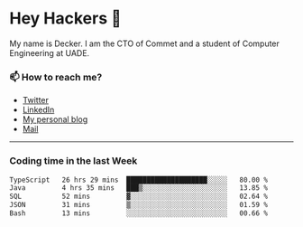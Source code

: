 # Hey Hackers 👋

My name is Decker. I am the CTO of Commet and a student of Computer Engineering at UADE.

### 📫 How to reach me?
- [Twitter](https://x.com/0xDecker) 
- [LinkedIn](https://www.linkedin.com/in/decker-urbano/) 
- [My personal blog](http://decker.sh) 
- [Mail](mailto:me@decker.sh)

---

### Coding time in the last Week

<!--START_SECTION:waka-->

```txt
TypeScript   26 hrs 29 mins  ████████████████████░░░░░   80.00 %
Java         4 hrs 35 mins   ███▒░░░░░░░░░░░░░░░░░░░░░   13.85 %
SQL          52 mins         ▓░░░░░░░░░░░░░░░░░░░░░░░░   02.64 %
JSON         31 mins         ▒░░░░░░░░░░░░░░░░░░░░░░░░   01.59 %
Bash         13 mins         ░░░░░░░░░░░░░░░░░░░░░░░░░   00.66 %
```

<!--END_SECTION:waka-->
